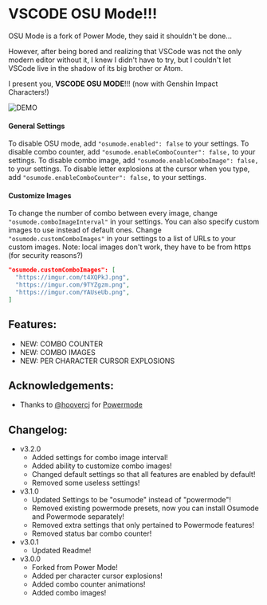 # VSCODE OSU Mode!!!

OSU Mode is a fork of Power Mode, they said it shouldn't be done...

However, after being bored and realizing that VSCode was not the only modern editor without it, I knew I didn't have to try, but I couldn't let VSCode live in the shadow of its big brother or Atom.

I present you, **VSCODE OSU MODE**!!! (now with Genshin Impact Characters!)

![DEMO](https://raw.githubusercontent.com/ao-shen/vscode-power-mode/master/images/demo-osu.gif)

#### General Settings
To disable OSU mode, add `"osumode.enabled": false` to your settings.
To disable combo counter, add `"osumode.enableComboCounter": false,` to your settings.
To disable combo image, add `"osumode.enableComboImage": false,` to your settings.
To disable letter explosions at the cursor when you type, add `"osumode.enableComboCounter": false,` to your settings.

#### Customize Images
To change the number of combo between every image, change `"osumode.comboImageInterval"` in your settings.
You can also specify custom images to use instead of default ones. Change `"osumode.customComboImages"` in your settings to a list of URLs to your custom images. Note: local images don't work, they have to be from https (for security reasons?)

```json
"osumode.customComboImages": [
  "https://imgur.com/t4XQPkJ.png",
  "https://imgur.com/9TYZgzm.png",
  "https://imgur.com/YAUseUb.png",
]
```


## Features:
* NEW: COMBO COUNTER
* NEW: COMBO IMAGES
* NEW: PER CHARACTER CURSOR EXPLOSIONS

## Acknowledgements:
* Thanks to [@hoovercj](https://github.com/hoovercj) for [Powermode](https://github.com/hoovercj/vscode-power-mode)

## Changelog:
- v3.2.0
  - Added settings for combo image interval!
  - Added ability to customize combo images!
  - Changed default settings so that all features are enabled by default!
  - Removed some useless settings!
- v3.1.0
  - Updated Settings to be "osumode" instead of "powermode"!
  - Removed existing powermode presets, now you can install Osumode and Powermode separately!
  - Removed extra settings that only pertained to Powermode features!
  - Removed status bar combo counter!
- v3.0.1
  - Updated Readme!
- v3.0.0
  - Forked from Power Mode!
  - Added per character cursor explosions!
  - Added combo counter animations!
  - Added combo images!